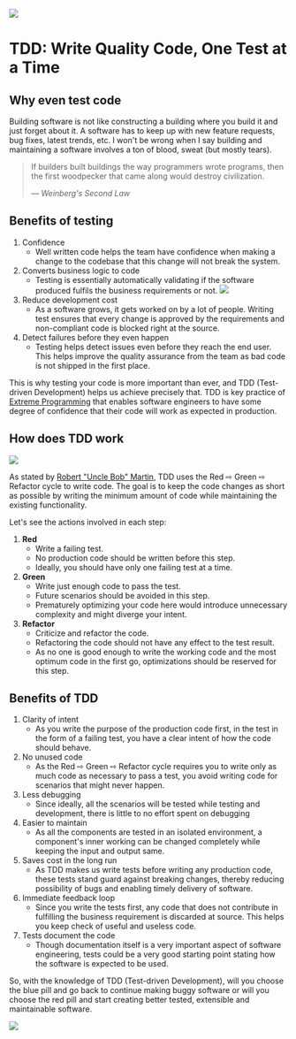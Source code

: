 ![](https://www.icemobile.com/uploads/inline/test.driven.development.cartoon_0.jpeg)

# TDD: Write Quality Code, One Test at a Time

## Why even test code

Building software is not like constructing a building where you build it and just forget about it. A software has to keep up with new feature requests, bug fixes, latest trends, etc. I won't be wrong when I say building and maintaining a software involves a ton of blood, sweat (but mostly tears).

<blockquote cite="https://en.wikiquote.org/wiki/Programming#:~:text=Weinberg's%20Second%20Law">
<p>If builders built buildings the way programmers wrote programs, then the first woodpecker that came along would destroy civilization.</p>

— <cite>Weinberg's Second Law</cite>

</blockquote>

## Benefits of testing

1. Confidence
   - Well written code helps the team have confidence when making a change to the codebase that this change will not break the system.
1. Converts business logic to code
   - Testing is essentially automatically validating if the software produced fulfils the business requirements or not.
     ![](https://d33wubrfki0l68.cloudfront.net/0f40a4fcf3d9f74d5cdf3f20b9a027b8d049cc0f/a2948/img/blog/tdd/intro/tdd-start-with-acceptance-test.svg)
1. Reduce development cost
   - As a software grows, it gets worked on by a lot of people. Writing test ensures that every change is approved by the requirements and non-compliant code is blocked right at the source.
1. Detect failures before they even happen
   - Testing helps detect issues even before they reach the end user. This helps improve the quality assurance from the team as bad code is not shipped in the first place.

This is why testing your code is more important than ever, and TDD (Test-driven Development) helps us achieve precisely that. TDD is key practice of [Extreme Programming](https://en.wikipedia.org/wiki/Extreme_programming) that enables software engineers to have some degree of confidence that their code will work as expected in production.

## How does TDD work

![](https://methodpoet.com/wp-content/uploads/2022/02/tdd-1024x710.png)

As stated by [Robert "Uncle Bob" Martin](https://en.wikipedia.org/wiki/Robert_C._Martin), TDD uses the Red ⇨ Green ⇨ Refactor cycle to write code. The goal is to keep the code changes as short as possible by writing the minimum amount of code while maintaining the existing functionality.

Let's see the actions involved in each step:

1. **Red**
   - Write a failing test.
   - No production code should be written before this step.
   - Ideally, you should have only one failing test at a time.
1. **Green**
   - Write just enough code to pass the test.
   - Future scenarios should be avoided in this step.
   - Prematurely optimizing your code here would introduce unnecessary complexity and might diverge your intent.
1. **Refactor**
   - Criticize and refactor the code.
   - Refactoring the code should not have any effect to the test result.
   - As no one is good enough to write the working code and the most optimum code in the first go, optimizations should be reserved for this step.

## Benefits of TDD

1. Clarity of intent
   - As you write the purpose of the production code first, in the test in the form of a failing test, you have a clear intent of how the code should behave.
1. No unused code
   - As the Red ⇨ Green ⇨ Refactor cycle requires you to write only as much code as necessary to pass a test, you avoid writing code for scenarios that might never happen.
1. Less debugging
   - Since ideally, all the scenarios will be tested while testing and development, there is little to no effort spent on debugging
1. Easier to maintain
   - As all the components are tested in an isolated environment, a component's inner working can be changed completely while keeping the input and output same.
1. Saves cost in the long run
   - As TDD makes us write tests before writing any production code, these tests stand guard against breaking changes, thereby reducing possibility of bugs and enabling timely delivery of software.
1. Immediate feedback loop
   - Since you write the tests first, any code that does not contribute in fulfilling the business requirement is discarded at source. This helps you keep check of useful and useless code.
1. Tests document the code
   - Though documentation itself is a very important aspect of software engineering, tests could be a very good starting point stating how the software is expected to be used.

So, with the knowledge of TDD (Test-driven Development), will you choose the blue pill and go back to continue making buggy software or will you choose the red pill and start creating better tested, extensible and maintainable software.

![](https://suade.org/content/images/2020/12/tdd.jpg)
